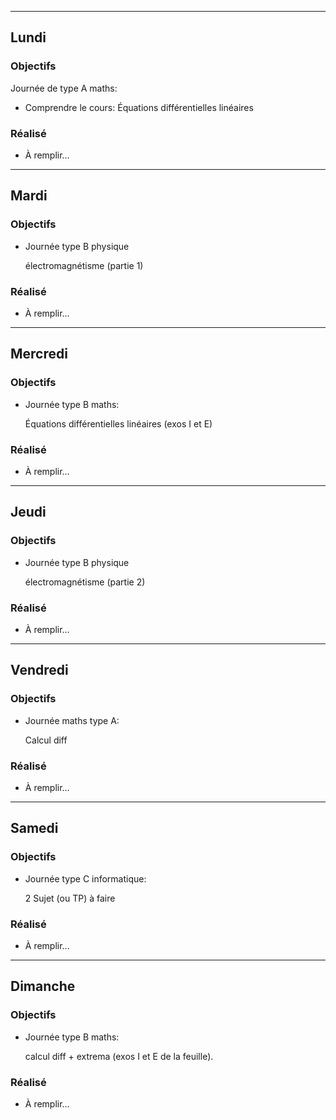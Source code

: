 
---

## Lundi

### Objectifs

Journée de type A maths:

-   Comprendre le cours: Équations différentielles linéaires


### Réalisé
- À remplir…

---

## Mardi

### Objectifs

- Journée type B physique

    électromagnétisme (partie 1)

### Réalisé
- À remplir…

---

## Mercredi

### Objectifs

- Journée type B maths:

    Équations différentielles linéaires (exos I et E)


### Réalisé
- À remplir…


---

## Jeudi

### Objectifs

- Journée type B physique 

    électromagnétisme (partie 2)

### Réalisé
- À remplir…

---

## Vendredi

### Objectifs

- Journée maths type A:

    Calcul diff


### Réalisé
- À remplir…

---

## Samedi


### Objectifs

-  Journée type C informatique:

    2 Sujet (ou TP) à faire

### Réalisé
- À remplir…

---

## Dimanche

### Objectifs

- Journée type B maths:

    calcul diff + extrema (exos I et E de la feuille).

### Réalisé
- À remplir…
